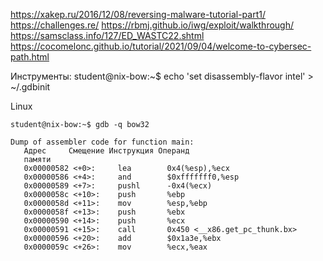 https://xakep.ru/2016/12/08/reversing-malware-tutorial-part1/
https://challenges.re/
https://rbmj.github.io/iwg/exploit/walkthrough/
https://samsclass.info/127/ED_WASTC22.shtml
https://cocomelonc.github.io/tutorial/2021/09/04/welcome-to-cybersec-path.html

Инструменты: 
student@nix-bow:~$ echo 'set disassembly-flavor intel' > ~/.gdbinit

Linux
```
student@nix-bow:~$ gdb -q bow32

Dump of assembler code for function main:
   Адрес     Смещение Инструкция Операнд
   памяти
   0x00000582 <+0>: 	lea        0x4(%esp),%ecx
   0x00000586 <+4>: 	and        $0xfffffff0,%esp
   0x00000589 <+7>: 	pushl      -0x4(%ecx)
   0x0000058c <+10>:	push       %ebp
   0x0000058d <+11>:	mov        %esp,%ebp
   0x0000058f <+13>:	push       %ebx
   0x00000590 <+14>:	push       %ecx
   0x00000591 <+15>:	call       0x450 <__x86.get_pc_thunk.bx>
   0x00000596 <+20>:	add        $0x1a3e,%ebx
   0x0000059c <+26>:	mov        %ecx,%eax
```
